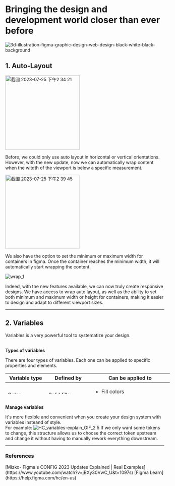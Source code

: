 <h1> Bringing the design and development world closer than ever before </h1>

![3d-illustration-figma-graphic-design-web-design-black-white-black-background](https://github.com/CAFECA-IO/KnowledgeManagement/assets/98379087/19e433c1-7c13-4784-bc78-48a0ed307079)

<h2> 1. Auto-Layout </h2>
<img width="236" alt="截圖 2023-07-25 下午2 34 21" src="https://github.com/CAFECA-IO/KnowledgeManagement/assets/98379087/54a48897-405b-440b-8a23-cd560ee81223">

Before, we could only use auto layout in horizontal or vertical orientations. However, with the new update, now we can automatically wrap content when the witdth of the viewport is below a specific measurement.

<img width="235" alt="截圖 2023-07-25 下午2 39 45" src="https://github.com/CAFECA-IO/KnowledgeManagement/assets/98379087/b220272e-140f-4bdd-aa04-b0b9b9228edc">

We also have the option to set the minimum or maximum width for containers in figma. Once the container reaches the minimum width, it will automatically start wrapping the content.

![wrap_1](https://github.com/CAFECA-IO/KnowledgeManagement/assets/98379087/a862ccf8-ea1b-4abd-86fc-a3fa1e87f184)


Indeed, with the new features available, we can now truly create responsive designs. We have access to wrap auto layout, as well as the ability to set both minimum and maximum width or height for containers, making it easier to design and adapt to different viewport sizes.

<hr>

<h2> 2. Variables </h2>
Variables is a very powerful tool to systematize your design.

<br><b> Types of variables </b>

There are four types of variables. Each one can be applied to specific properties and elements.

<table style="height: 66px; width: 522px;">
<thead>
<tr style="height: 22px;">
<th style="height: 22px; width: 121.812px;">Variable type</th>
<th style="height: 22px; width: 133.375px;">Defined by</th>
<th style="height: 22px; width: 256.812px;">Can be applied to</th>
</tr>
</thead>
<tbody>
<tr style="height: 22px;">
<td style="height: 22px; width: 113.812px;"><span class="ui-icon-no-border variable-color" aria-label="color variable type, color paint palette"></span> Color</td>
<td style="height: 22px; width: 125.375px;">Solid fills</td>
<td style="height: 22px; width: 248.812px;">
<ul>
<li>Fill colors</li>
<li>Stroke colors</li>
</ul>
</td>
</tr>
<tr style="height: 22px;">
<td style="height: 22px; width: 113.812px;"><span class="ui-icon-no-border variable-number" aria-label="number variable type, pound, hashtag"></span> Number</td>
<td style="height: 22px; width: 125.375px;">Number values</td>
<td style="height: 22px; width: 248.812px;">
<ul>
<li>Text layers</li>
<li>Corner radius</li>
<li>Minimum and maximum width/height</li>
<li>Padding and gap between</li>
</ul>
</td>
</tr>
<tr>
<td style="width: 113.812px;"><span class="ui-icon-no-border variable-string" aria-label="string variable type, text"></span> String</td>
<td style="width: 125.375px;">
<p>Text strings and variant names</p>
</td>
<td style="width: 248.812px;">
<ul>
<li>Text layers</li>
<li>Variant instances</li>
</ul>
</td>
</tr>
<tr>
<td style="width: 113.812px;"><span class="ui-icon-no-border variable-boolean" aria-label="boolean variable type, circle inside square"></span> Boolean</td>
<td style="width: 125.375px;">
<p>True/false values</p>
</td>
<td style="width: 248.812px;">
<ul>
<li>Layer visibility</li>
<li>Variant instances with true/false values</li>
</ul>
</td>
</tr>
</tbody>
</table>

<br><b> Manage variables </b>
<br>

It's more flexible and convenient when you create your design system with variables insteand of style.
<br>For example:
![HC_variables-explain_GIF_2 5](https://github.com/CAFECA-IO/KnowledgeManagement/assets/98379087/9a4ff298-031c-4e98-b9de-35cd96c1bfd6)
If we only want some tokens to change, this structure allows us to choose the correct token upstream and change it without having to manually rework everything downstream.
<hr>
<h3>References</h3>
[Mizko- Figma's CONFIG 2023 Updates Explained | Real Examples](https://www.youtube.com/watch?v=jBXy30VwC_U&t=1097s)
[Figma Learn](https://help.figma.com/hc/en-us)
